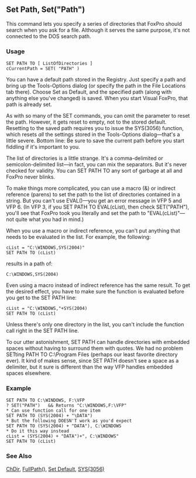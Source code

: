 ## Set Path, Set("Path")

This command lets you specify a series of directories that FoxPro should search when you ask for a file. Although it serves the same purpose, it's not connected to the DOS search path.

### Usage

```foxpro
SET PATH TO [ ListOfDirectories ]
cCurrentPath = SET( "PATH" )
```

You can have a default path stored in the Registry. Just specify a path and bring up the Tools-Options dialog (or specify the path in the File Locations tab there). Choose Set as Default, and the specified path (along with anything else you've changed) is saved. When you start Visual FoxPro, that path is already set.

As with so many of the SET commands, you can omit the parameter to reset the path. However, it gets reset to empty, not to the stored default. Resetting to the saved path requires you to issue the SYS(3056) function, which resets *all* the settings stored in the Tools-Options dialog&mdash;that's a little severe. Bottom line: Be sure to save the current path before you start fiddling if it's important to you.

The list of directories is a little strange. It's a comma-delimited or semicolon-delimited list&mdash;in fact, you can mix the separators. But it's never checked for validity. You can SET PATH TO any sort of garbage at all and FoxPro never blinks.

To make things more complicated, you can use a macro (&amp;) or indirect reference (parens) to set the path to the list of directories contained in a string. But you can't use EVAL()&mdash;you get an error message in VFP 5 and VFP 6. (In VFP 3, if you SET PATH TO EVAL(cList), then check SET("PATH"), you'll see that FoxPro took you literally and set the path to "EVAL(cList)"&mdash;not quite what you had in mind.)

When you use a macro or indirect reference, you can't put anything that needs to be evaluated in the list. For example, the following:

```foxpro
cList = "C:\WINDOWS,SYS(2004)"
SET PATH TO (cList)
```
results in a path of:

```foxpro
C:\WINDOWS,SYS(2004)
```
Even using a macro instead of indirect reference has the same result. To get the desired effect, you have to make sure the function is evaluated before you get to the SET PATH line:

```foxpro
cList = "C:\WINDOWS,"+SYS(2004)
SET PATH TO (cList)
```
Unless there's only one directory in the list, you can't include the function call right in the SET PATH line.

To our utter astonishment, SET PATH can handle directories with embedded spaces without having to surround them with quotes. We had no problem SETting PATH TO C:\Program Files (perhaps our least favorite directory ever). It kind of makes sense, since SET PATH doesn't see a space as a delimiter, but it sure is different than the way VFP handles embedded spaces elsewhere.

### Example

```foxpro
SET PATH TO C:\WINDOWS, F:\VFP
? SET("PATH")   && Returns "C:\WINDOWS,F:\VFP"
* Can use function call for one item
SET PATH TO (SYS(2004) + "\DATA")
* But the following DOESN'T work as you'd expect
SET PATH TO (SYS(2004) + "DATA"), C:\WINDOWS
* Do it this way instead
cList = (SYS(2004) + "DATA")+", C:\WINDOWS"
SET PATH TO (cList)
```
### See Also

[ChDir](s4g339.md), [FullPath()](s4g165.md), [Set Default](s4g339.md), [SYS(3056)](s4g774.md)